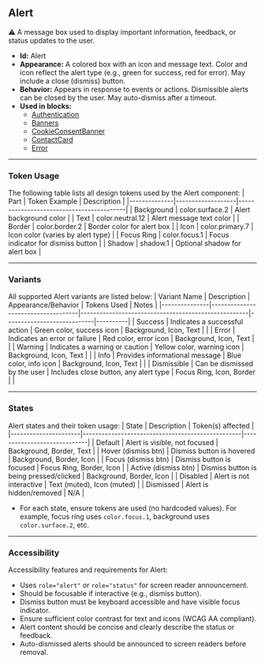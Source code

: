 ## Alert
⚠️ A message box used to display important information, feedback, or status updates to the user.
- **Id:** Alert
- **Appearance:** A colored box with an icon and message text. Color and icon reflect the alert type (e.g., green for success, red for error). May include a close (dismiss) button.
- **Behavior:** Appears in response to events or actions. Dismissible alerts can be closed by the user. May auto-dismiss after a timeout.
- **Used in blocks:**
  - [Authentication](../blocks/Authentication.md)
  - [Banners](../blocks/Banners.md)
  - [CookieConsentBanner](../blocks/CookieConsentBanner.md)
  - [ContactCard](../blocks/ContactCard.md)
  - [Error](../blocks/Error.md)

---

### Token Usage
The following table lists all design tokens used by the Alert component:
| Part         | Token Example      | Description                              |
|--------------|-------------------|------------------------------------------|
| Background   | color.surface.2   | Alert background color                   |
| Text         | color.neutral.12  | Alert message text color                 |
| Border       | color.border.2    | Border color for alert box               |
| Icon         | color.primary.7   | Icon color (varies by alert type)        |
| Focus Ring   | color.focus.1     | Focus indicator for dismiss button       |
| Shadow       | shadow.1          | Optional shadow for alert box            |

---

### Variants
All supported Alert variants are listed below:
| Variant Name   | Description                        | Appearance/Behavior                                 | Tokens Used                | Notes    |
|---------------|------------------------------------|-----------------------------------------------------|----------------------------|----------|
| Success       | Indicates a successful action      | Green color, success icon                          | Background, Icon, Text     |          |
| Error         | Indicates an error or failure      | Red color, error icon                              | Background, Icon, Text     |          |
| Warning       | Indicates a warning or caution     | Yellow color, warning icon                         | Background, Icon, Text     |          |
| Info          | Provides informational message     | Blue color, info icon                              | Background, Icon, Text     |          |
| Dismissible   | Can be dismissed by the user       | Includes close button, any alert type              | Focus Ring, Icon, Border   |          |

---

### States
Alert states and their token usage:
| State                | Description                                      | Token(s) affected           |
|----------------------|--------------------------------------------------|-----------------------------|
| Default              | Alert is visible, not focused                    | Background, Border, Text    |
| Hover (dismiss btn)  | Dismiss button is hovered                        | Background, Border, Icon    |
| Focus (dismiss btn)  | Dismiss button is focused                        | Focus Ring, Border, Icon    |
| Active (dismiss btn) | Dismiss button is being pressed/clicked          | Background, Border, Icon    |
| Disabled             | Alert is not interactive                         | Text (muted), Icon (muted)  |
| Dismissed            | Alert is hidden/removed                          | N/A                        |

- For each state, ensure tokens are used (no hardcoded values). For example, focus ring uses `color.focus.1`, background uses `color.surface.2`, etc.

---

### Accessibility
Accessibility features and requirements for Alert:
- Uses `role="alert"` or `role="status"` for screen reader announcement.
- Should be focusable if interactive (e.g., dismiss button).
- Dismiss button must be keyboard accessible and have visible focus indicator.
- Ensure sufficient color contrast for text and icons (WCAG AA compliant).
- Alert content should be concise and clearly describe the status or feedback.
- Auto-dismissed alerts should be announced to screen readers before removal.
